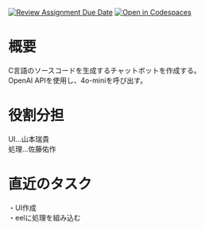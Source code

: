 [![Review Assignment Due Date](https://classroom.github.com/assets/deadline-readme-button-22041afd0340ce965d47ae6ef1cefeee28c7c493a6346c4f15d667ab976d596c.svg)](https://classroom.github.com/a/Fw6BNX-f)
[![Open in Codespaces](https://classroom.github.com/assets/launch-codespace-2972f46106e565e64193e422d61a12cf1da4916b45550586e14ef0a7c637dd04.svg)](https://classroom.github.com/open-in-codespaces?assignment_repo_id=17388676)

# 概要
C言語のソースコードを生成するチャットボットを作成する。 <br>
OpenAI APIを使用し、4o-miniを呼び出す。 <br>

# 役割分担
UI...山本瑞貴 <br>
処理...佐藤佑作 <br>

# 直近のタスク
・UI作成 <br>
・eelに処理を組み込む
